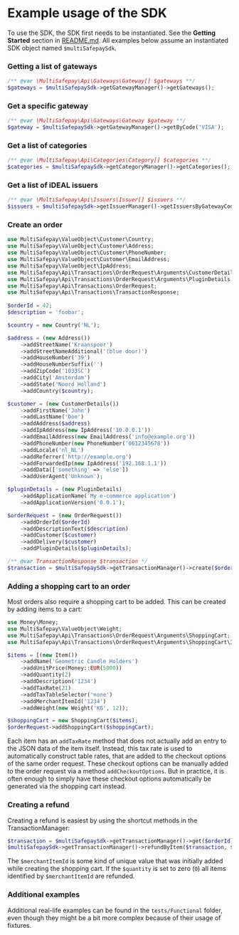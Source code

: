 # Example usage of the SDK
To use the SDK, the SDK first needs to be instantiated. See the **Getting Started** section in [README.md](README.md). All examples below assume an instantiated SDK object named `$multiSafepaySdk`.

### Getting a list of gateways
```php
/** @var \MultiSafepay\Api\Gateways\Gateway[] $gateways **/
$gateways = $multiSafepaySdk->getGatewayManager()->getGateways();
```

### Get a specific gateway
```php
/** @var \MultiSafepay\Api\Gateways\Gateway $gateway **/
$gateway = $multiSafepaySdk->getGatewayManager()->getByCode('VISA');
```

### Get a list of categories
```php
/** @var \MultiSafepay\Api\Categories\Category[] $categories **/
$categories = $multiSafepaySdk->getCategoryManager()->getCategories();
```

### Get a list of iDEAL issuers
```php
/** @var \MultiSafepay\Api\Issuers\Issuer[] $issuers **/
$issuers = $multiSafepaySdk->getIssuerManager()->getIssuersByGatewayCode('IDEAL');
```

### Create an order
```php
use MultiSafepay\ValueObject\Customer\Country;
use MultiSafepay\ValueObject\Customer\Address;
use MultiSafepay\ValueObject\Customer\PhoneNumber;
use MultiSafepay\ValueObject\Customer\EmailAddress;
use MultiSafepay\ValueObject\IpAddress;
use MultiSafepay\Api\Transactions\OrderRequest\Arguments\CustomerDetails;
use MultiSafepay\Api\Transactions\OrderRequest\Arguments\PluginDetails;
use MultiSafepay\Api\Transactions\OrderRequest;
use MultiSafepay\Api\Transactions\TransactionResponse;
 
$orderId = 42;
$description = 'foobar';

$country = new Country('NL');

$address = (new Address())
    ->addStreetName('Kraanspoor')
    ->addStreetNameAdditional('(blue door)')
    ->addHouseNumber('39')
    ->addHouseNumberSuffix('')
    ->addZipCode('1033SC')
    ->addCity('Amsterdam')
    ->addState('Noord Holland')
    ->addCountry($country);

$customer = (new CustomerDetails())
    ->addFirstName('John')
    ->addLastName('Doe')
    ->addAddress($address)
    ->addIpAddress(new IpAddress('10.0.0.1'))
    ->addEmailAddress(new EmailAddress('info@example.org'))
    ->addPhoneNumber(new PhoneNumber('0612345678'))
    ->addLocale('nl_NL')
    ->addReferrer('http://example.org')
    ->addForwardedIp(new IpAddress('192.168.1.1'))
    ->addData(['something' => 'else'])
    ->addUserAgent('Unknown');

$pluginDetails = (new PluginDetails)
    ->addApplicationName('My e-commerce application')
    ->addApplicationVersion('0.0.1');

$orderRequest = (new OrderRequest())
    ->addOrderId($orderId)
    ->addDescriptionText($description)
    ->addCustomer($customer)
    ->addDelivery($customer)
    ->addPluginDetails($pluginDetails);

/** @var TransactionResponse $transaction */
$transaction = $multiSafepaySdk->getTransactionManager()->create($orderRequest);
```

### Adding a shopping cart to an order
Most orders also require a shopping cart to be added. This can be created by adding items to a cart:
```php
use Money\Money;
use MultiSafepay\ValueObject\Weight;
use MultiSafepay\Api\Transactions\OrderRequest\Arguments\ShoppingCart;
use MultiSafepay\Api\Transactions\OrderRequest\Arguments\ShoppingCart\Item;

$items = [(new Item())
    ->addName('Geometric Candle Holders')
    ->addUnitPrice(Money::EUR(5000))
    ->addQuantity(2)
    ->addDescription('1234')
    ->addTaxRate(21)
    ->addTaxTableSelector('none')
    ->addMerchantItemId('1234')
    ->addWeight(new Weight('KG', 12));

$shoppingCart = new ShoppingCart($items);
$orderRequest->addShoppingCart($shoppingCart);
```

Each item has an `addTaxRate` method that does not actually add an entry to the JSON data of the item itself. Instead, this tax rate is used to automatically construct table rates, that are added to the checkout options of the same order request. These checkout options can be manually added to the order request via a method `addCheckoutOptions`. But in practice, it is often enough to simply have these checkout options automatically be generated via the shopping cart instead.

### Creating a refund
Creating a refund is easiest by using the shortcut methods in the TransactionManager:
```php
$transaction = $multiSafepaySdk->getTransactionManager()->get($orderId);
$multiSafepaySdk->getTransactionManager()->refundByItem($transaction, $merchantItemId, $quantity = 0);
```
The `$merchantItemId` is some kind of unique value that was initially added while creating the shopping cart. If the `$quantity` is set to zero (`0`) all items identified by `$merchantItemId` are refunded.

### Additional examples
Additional real-life examples can be found in the `tests/Functional` folder, even though they might be a bit more complex because of their usage of fixtures.
